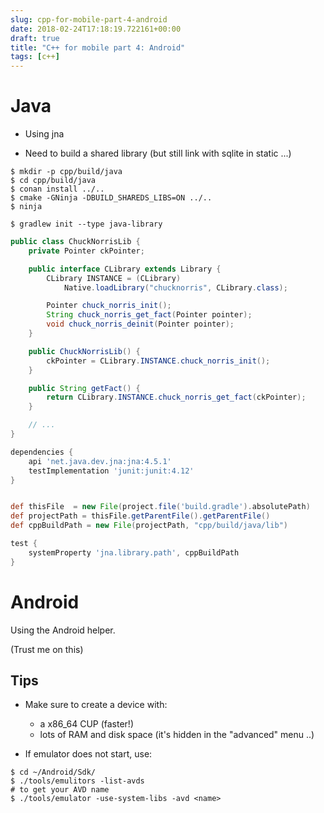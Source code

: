 ```yaml
---
slug: cpp-for-mobile-part-4-android
date: 2018-02-24T17:18:19.722161+00:00
draft: true
title: "C++ for mobile part 4: Android"
tags: [c++]
---
```


# Java

* Using jna

* Need to build a shared library (but still link with sqlite in static ...)

```console
$ mkdir -p cpp/build/java
$ cd cpp/build/java
$ conan install ../..
$ cmake -GNinja -DBUILD_SHAREDS_LIBS=ON ../..
$ ninja
```

```console
$ gradlew init --type java-library
```

```java
public class ChuckNorrisLib {
	private Pointer ckPointer;

    public interface CLibrary extends Library {
        CLibrary INSTANCE = (CLibrary)
            Native.loadLibrary("chucknorris", CLibrary.class);

        Pointer chuck_norris_init();
        String chuck_norris_get_fact(Pointer pointer);
        void chuck_norris_deinit(Pointer pointer);
    }

    public ChuckNorrisLib() {
        ckPointer = CLibrary.INSTANCE.chuck_norris_init();
    }

    public String getFact() {
        return CLibrary.INSTANCE.chuck_norris_get_fact(ckPointer);
    }

    // ...
}
```

```groovy
dependencies {
    api 'net.java.dev.jna:jna:4.5.1'
    testImplementation 'junit:junit:4.12'
}


def thisFile  = new File(project.file('build.gradle').absolutePath)
def projectPath = thisFile.getParentFile().getParentFile()
def cppBuildPath = new File(projectPath, "cpp/build/java/lib")

test {
    systemProperty 'jna.library.path', cppBuildPath
}
```

# Android

Using the Android helper.

(Trust me on this)

## Tips

* Make sure to create a device with:

    * a x86_64 CUP (faster!)
    * lots of RAM and disk space (it's hidden in the "advanced" menu ..)


* If emulator does not start, use:

```console
$ cd ~/Android/Sdk/
$ ./tools/emulitors -list-avds
# to get your AVD name
$ ./tools/emulator -use-system-libs -avd <name>
```

